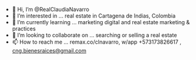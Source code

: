 - 👋 Hi, I’m @RealClaudiaNavarro
- 👀 I’m interested in ... real estate in Cartagena de Indias, Colombia
- 🌱 I’m currently learning ... marketing digital   and real estate marketing & practices
- 💞️ I’m looking to collaborate on ... searching or selling a real estate 
- 📫 How to reach me ...  remax.co/clnavarro, w/app +573173826617 , cng.bienesraices@gmail.com  

<!---
RealClaudiaNavarro/RealClaudiaNavarro is a ✨ special ✨ repository because its `README.md` (this file) appears on your GitHub profile.
You can click the Preview link to take a look at your changes.
--->
